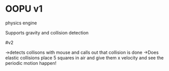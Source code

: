 # OOPU v1
physics engine

Supports gravity and collision detection

#v2

->detects collisons with mouse and calls out that collision is done
->Does elastic collisions place 5 squares in air and give them x velocity and see the periodic motion happen!
